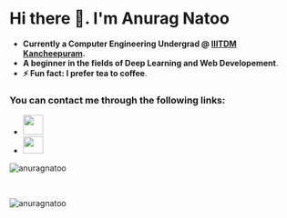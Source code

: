 # Hi there 👋. I'm Anurag Natoo 

* __Currently a Computer Engineering Undergrad @ [IIITDM Kancheepuram](http://iiitdm.ac.in/).__
* __A beginner in the fields of Deep Learning and Web Developement__.
* __⚡ Fun fact: I prefer tea to coffee__.


### You can contact me through the following links:
* <a href="mailto:coe17b015@iiitdm.ac.in"><img src="https://image.flaticon.com/icons/svg/725/725643.svg" height="35" width="35" /></a>
* <a href="https://www.linkedin.com/in/anuragnatoo/"><img src="https://cdn.jsdelivr.net/npm/simple-icons@3.0.1/icons/linkedin.svg" height="30" width="35" /></a>


<p>
<img src="https://github-readme-stats.vercel.app/api?username=anuragnatoo&show_icons=true" alt="anuragnatoo" />
</p>
<br>

<p>
<img src="https://komarev.com/ghpvc/?username=anuragnatoo" alt="anuragnatoo" />
</p>
<br>
